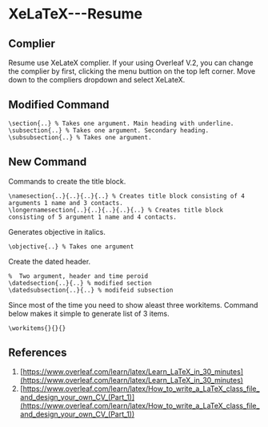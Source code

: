 # XeLaTeX---Resume

## Complier
Resume use XeLateX complier. If your using Overleaf V.2, you can change the complier by first, clicking the menu buttion on the top left corner. Move down to the compliers dropdown and select XeLateX.

## Modified Command
```
\section{..} % Takes one argument. Main heading with underline.
\subsection{..} % Takes one argument. Secondary heading.
\subsubsection{..} % Takes one argument.

```

## New Command
Commands to create the title block. 
```
\namesection{..}{..}{..}{..} % Creates title block consisting of 4 arguments 1 name and 3 contacts. 
\longernamesection{..}{..}{..}{..}{..} % Creates title block consisting of 5 argument 1 name and 4 contacts.
```
Generates objective in italics.  
```
\objective{..} % Takes one argument
```
Create the dated header.
```
%  Two argument, header and time peroid
\datedsection{..}{..} % modified section
\datedsubsection{..}{..} % modifeid subsection
```
Since most of the time you need to show aleast three workitems. Command below makes it simple to generate list of 3 items.
```
\workitems{}{}{}
```
## References
1. [https://www.overleaf.com/learn/latex/Learn_LaTeX_in_30_minutes](https://www.overleaf.com/learn/latex/Learn_LaTeX_in_30_minutes)
2. [https://www.overleaf.com/learn/latex/How_to_write_a_LaTeX_class_file_and_design_your_own_CV_(Part_1)](https://www.overleaf.com/learn/latex/How_to_write_a_LaTeX_class_file_and_design_your_own_CV_(Part_1))
